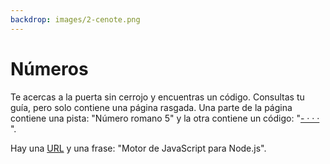 ```yaml
---
backdrop: images/2-cenote.png
---
```


# Números

Te acercas a la puerta sin cerrojo y encuentras un código. Consultas tu guía, pero solo contiene una página rasgada. Una parte de la página contiene una pista: "Número romano 5" y la otra contiene un código: "[- · · ·](https://maya.nmai.si.edu/maya-sun/maya-math-game) ".

Hay una [URL](https://docs.microsoft.com/en-us/learn/modules/intro-to-nodejs/2-what/?WT.mc_id=mayamystery-playfab-chnoring) y una frase: "Motor de JavaScript para Node.js".

<Puzzle5/>
